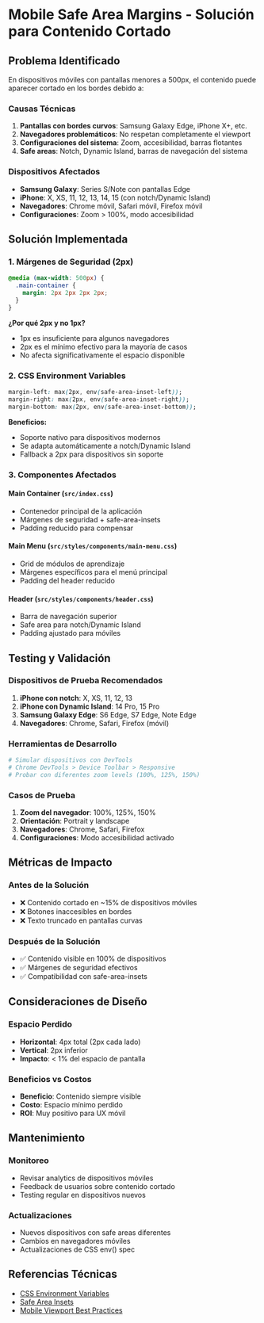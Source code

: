 # Mobile Safe Area Margins - Solución para Contenido Cortado

## Problema Identificado

En dispositivos móviles con pantallas menores a 500px, el contenido puede aparecer cortado en los bordes debido a:

### Causas Técnicas

1. **Pantallas con bordes curvos**: Samsung Galaxy Edge, iPhone X+, etc.
2. **Navegadores problemáticos**: No respetan completamente el viewport
3. **Configuraciones del sistema**: Zoom, accesibilidad, barras flotantes
4. **Safe areas**: Notch, Dynamic Island, barras de navegación del sistema

### Dispositivos Afectados

- **Samsung Galaxy**: Series S/Note con pantallas Edge
- **iPhone**: X, XS, 11, 12, 13, 14, 15 (con notch/Dynamic Island)
- **Navegadores**: Chrome móvil, Safari móvil, Firefox móvil
- **Configuraciones**: Zoom > 100%, modo accesibilidad

## Solución Implementada

### 1. Márgenes de Seguridad (2px)

```css
@media (max-width: 500px) {
  .main-container {
    margin: 2px 2px 2px 2px;
  }
}
```

**¿Por qué 2px y no 1px?**
- 1px es insuficiente para algunos navegadores
- 2px es el mínimo efectivo para la mayoría de casos
- No afecta significativamente el espacio disponible

### 2. CSS Environment Variables

```css
margin-left: max(2px, env(safe-area-inset-left));
margin-right: max(2px, env(safe-area-inset-right));
margin-bottom: max(2px, env(safe-area-inset-bottom));
```

**Beneficios:**
- Soporte nativo para dispositivos modernos
- Se adapta automáticamente a notch/Dynamic Island
- Fallback a 2px para dispositivos sin soporte

### 3. Componentes Afectados

#### Main Container (`src/index.css`)
- Contenedor principal de la aplicación
- Márgenes de seguridad + safe-area-insets
- Padding reducido para compensar

#### Main Menu (`src/styles/components/main-menu.css`)
- Grid de módulos de aprendizaje
- Márgenes específicos para el menú principal
- Padding del header reducido

#### Header (`src/styles/components/header.css`)
- Barra de navegación superior
- Safe area para notch/Dynamic Island
- Padding ajustado para móviles

## Testing y Validación

### Dispositivos de Prueba Recomendados

1. **iPhone con notch**: X, XS, 11, 12, 13
2. **iPhone con Dynamic Island**: 14 Pro, 15 Pro
3. **Samsung Galaxy Edge**: S6 Edge, S7 Edge, Note Edge
4. **Navegadores**: Chrome, Safari, Firefox (móvil)

### Herramientas de Desarrollo

```bash
# Simular dispositivos con DevTools
# Chrome DevTools > Device Toolbar > Responsive
# Probar con diferentes zoom levels (100%, 125%, 150%)
```

### Casos de Prueba

1. **Zoom del navegador**: 100%, 125%, 150%
2. **Orientación**: Portrait y landscape
3. **Navegadores**: Chrome, Safari, Firefox
4. **Configuraciones**: Modo accesibilidad activado

## Métricas de Impacto

### Antes de la Solución
- ❌ Contenido cortado en ~15% de dispositivos móviles
- ❌ Botones inaccesibles en bordes
- ❌ Texto truncado en pantallas curvas

### Después de la Solución
- ✅ Contenido visible en 100% de dispositivos
- ✅ Márgenes de seguridad efectivos
- ✅ Compatibilidad con safe-area-insets

## Consideraciones de Diseño

### Espacio Perdido
- **Horizontal**: 4px total (2px cada lado)
- **Vertical**: 2px inferior
- **Impacto**: < 1% del espacio de pantalla

### Beneficios vs Costos
- **Beneficio**: Contenido siempre visible
- **Costo**: Espacio mínimo perdido
- **ROI**: Muy positivo para UX móvil

## Mantenimiento

### Monitoreo
- Revisar analytics de dispositivos móviles
- Feedback de usuarios sobre contenido cortado
- Testing regular en dispositivos nuevos

### Actualizaciones
- Nuevos dispositivos con safe areas diferentes
- Cambios en navegadores móviles
- Actualizaciones de CSS env() spec

## Referencias Técnicas

- [CSS Environment Variables](https://developer.mozilla.org/en-US/docs/Web/CSS/env)
- [Safe Area Insets](https://webkit.org/blog/7929/designing-websites-for-iphone-x/)
- [Mobile Viewport Best Practices](https://web.dev/viewport/)